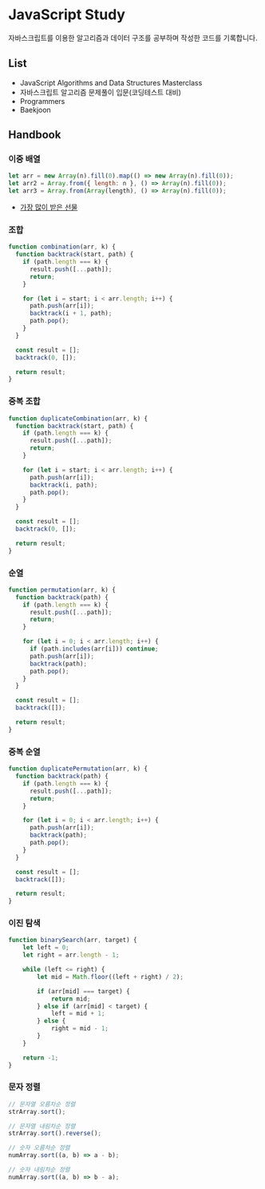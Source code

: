 # JavaScript Study

자바스크립트를 이용한 알고리즘과 데이터 구조를 공부하며 작성한 코드를 기록합니다.

## List

- JavaScript Algorithms and Data Structures Masterclass
- 자바스크립트 알고리즘 문제풀이 입문(코딩테스트 대비)
- Programmers
- Baekjoon

## Handbook

### 이중 배열

```js
let arr = new Array(n).fill(0).map(() => new Array(n).fill(0));
let arr2 = Array.from({ length: n }, () => Array(n).fill(0));
let arr3 = Array.from(Array(length), () => Array(n).fill(0));
```

- [가장 많이 받은 선물](https://github.com/L2HYUNN/javascript-algorithms/tree/main/Programmers/Level-1/%EA%B0%80%EC%9E%A5%20%EB%A7%8E%EC%9D%B4%20%EB%B0%9B%EC%9D%80%20%EC%84%A0%EB%AC%BC)

### 조합

```js
function combination(arr, k) {
  function backtrack(start, path) {
    if (path.length === k) {
      result.push([...path]);
      return;
    }

    for (let i = start; i < arr.length; i++) {
      path.push(arr[i]);
      backtrack(i + 1, path);
      path.pop();
    }
  }

  const result = [];
  backtrack(0, []);

  return result;
}
```

### 중복 조합

```js
function duplicateCombination(arr, k) {
  function backtrack(start, path) {
    if (path.length === k) {
      result.push([...path]);
      return;
    }

    for (let i = start; i < arr.length; i++) {
      path.push(arr[i]);
      backtrack(i, path);
      path.pop();
    }
  }

  const result = [];
  backtrack(0, []);

  return result;
}
```

### 순열

```js
function permutation(arr, k) {
  function backtrack(path) {
    if (path.length === k) {
      result.push([...path]);
      return;
    }

    for (let i = 0; i < arr.length; i++) {
      if (path.includes(arr[i])) continue;
      path.push(arr[i]);
      backtrack(path);
      path.pop();
    }
  }

  const result = [];
  backtrack([]);

  return result;
}
```

### 중복 순열

```js
function duplicatePermutation(arr, k) {
  function backtrack(path) {
    if (path.length === k) {
      result.push([...path]);
      return;
    }

    for (let i = 0; i < arr.length; i++) {
      path.push(arr[i]);
      backtrack(path);
      path.pop();
    }
  }

  const result = [];
  backtrack([]);

  return result;
}
```

### 이진 탐색
```js
function binarySearch(arr, target) {
    let left = 0;
    let right = arr.length - 1;

    while (left <= right) {
        let mid = Math.floor((left + right) / 2);

        if (arr[mid] === target) {
            return mid;  
        } else if (arr[mid] < target) {
            left = mid + 1;  
        } else {
            right = mid - 1;  
        }
    }

    return -1;  
}

```

### 문자 정렬
```js
// 문자열 오름차순 정렬
strArray.sort();

// 문자열 내림차순 정렬
strArray.sort().reverse();

// 숫자 오름차순 정렬
numArray.sort((a, b) => a - b);

// 숫자 내림차순 정렬
numArray.sort((a, b) => b - a);
```